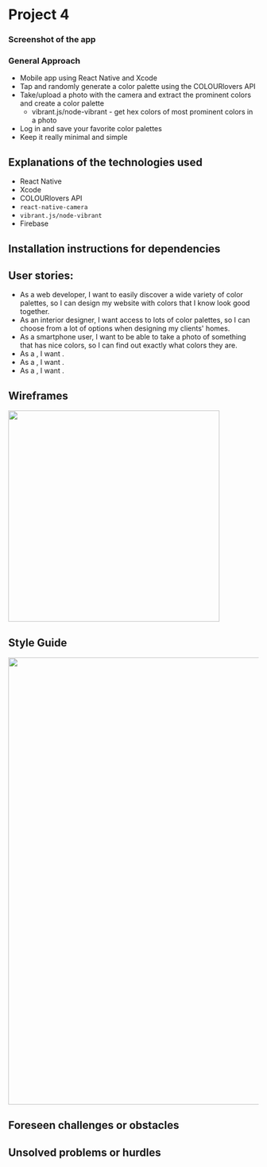# Project 4

### Screenshot of the app

### General Approach
- Mobile app using React Native and Xcode
- Tap and randomly generate a color palette using the COLOURlovers API
- Take/upload a photo with the camera and extract the prominent colors and create a color palette
  - vibrant.js/node-vibrant - get hex colors of most prominent colors in a photo
- Log in and save your favorite color palettes
- Keep it really minimal and simple

## Explanations of the technologies used
- React Native
- Xcode
- COLOURlovers API
- `react-native-camera`
- `vibrant.js/node-vibrant`
- Firebase

## Installation instructions for dependencies

## User stories:
- As a web developer, I want to easily discover a wide variety of color palettes, so I can design my website with colors that I know look good together.
- As an interior designer, I want access to lots of color palettes, so I can choose from a lot of options when designing my clients' homes.
- As a smartphone user, I want to be able to take a photo of something that has nice colors, so I can find out exactly what colors they are.
- As a , I want .
- As a , I want .
- As a , I want .

## Wireframes
<img src="" width="425">

## Style Guide
<img src="" width="900">

## Foreseen challenges or obstacles

## Unsolved problems or hurdles
